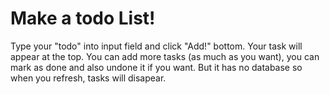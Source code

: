 # Make a todo List!
Type your "todo" into input field and click "Add!" bottom. Your task will appear at the top. You can add more tasks (as much as you want), you can mark as done and also undone it if you want.  But it has no database so when you refresh, tasks will disapear.
